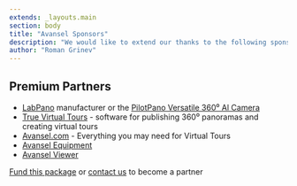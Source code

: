 ```yaml
---
extends: _layouts.main
section: body
title: "Avansel Sponsors"
description: "We would like to extend our thanks to the following sponsors for funding Avansel development. If you are interested in becoming a sponsor, please visit the Avansel Patreon page."
author: "Roman Grinev"
---
```


## Premium Partners

* [LabPano](https://www.labpano.com/en/) manufacturer or the [PilotPano Versatile 360⁰ Al Camera](https://equip.avansel.com/product/pilotpano-versatile-360-ai)
* [True Virtual Tours](https://truevirtualtours.com) - software for publishing 360⁰ panoramas and creating virtual tours
* [Avansel.com](https://avansel.com) - Everything you may need for Virtual Tours
* [Avansel Equipment](https://equip.avansel.com)
* [Avansel Viewer](https://github.com/avansel/viewer)

[Fund this package](https://patreon.com/grinev) or [contact us](https://www.avansel.com/contact-us) to become a partner
